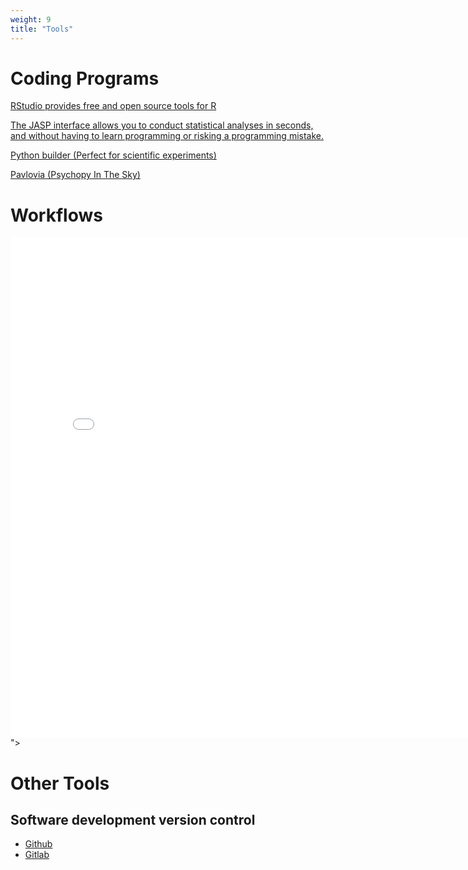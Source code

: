 ```yaml
---
weight: 9
title: "Tools"
---
```

# Coding Programs


[RStudio provides free and open source tools for R](https://rstudio.com/)


[The JASP interface allows you to conduct statistical analyses in seconds, and without having to learn programming or risking a programming mistake.](https://jasp-stats.org/)

[Python builder (Perfect for scientific experiments)](https://www.psychopy.org/index.html)

[Pavlovia (Psychopy In The Sky)](https://pavlovia.org/)

# Workflows

<iframe 
    border=0
    frameborder=0
    height=800
    width=800 src="<iframe 
    border=0
    frameborder=0
    height=800
    width=800 src="XXX"></iframe>"></iframe>


# Other Tools

## Software development version control

- [Github](http://github.com/)
- [Gitlab](http://gitlab.com/)


